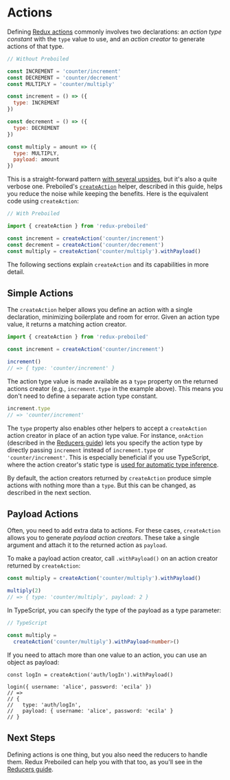 # Actions

Defining [Redux actions][redux-actions] commonly involves two declarations: an
_action type constant_ with the `type` value to use, and an _action creator_ to
generate actions of that type.

```js
// Without Preboiled

const INCREMENT = 'counter/increment'
const DECREMENT = 'counter/decrement'
const MULTIPLY = 'counter/multiply'

const increment = () => ({
  type: INCREMENT
})

const decrement = () => ({
  type: DECREMENT
})

const multiply = amount => ({
  type: MULTIPLY,
  payload: amount
})
```

This is a straight-forward pattern [with several
upsides][redux-actions-boilerplate], but it's also a quite verbose one.
Preboiled's [`createAction`](./createAction.md) helper, described in this
guide, helps you reduce the noise while keeping the benefits. Here is the
equivalent code using `createAction`:

```js
// With Preboiled

import { createAction } from 'redux-preboiled'

const increment = createAction('counter/increment')
const decrement = createAction('counter/decrement')
const multiply = createAction('counter/multiply').withPayload()
```

The following sections explain `createAction` and its capabilities in more
detail.

## Simple Actions

The `createAction` helper allows you define an action with a single
declaration, minimizing boilerplate and room for error. Given an action type
value, it returns a matching action creator.

```js
import { createAction } from 'redux-preboiled'

const increment = createAction('counter/increment')

increment()
// => { type: 'counter/increment' }
```

The action type value is made available as a `type` property on the returned
actions creator (e.g., `increment.type` in the example above). This means
you don't need to define a separate action type constant.

```js
increment.type
// => 'counter/increment'
```

The `type` property also enables other helpers to accept a `createAction`
action creator in place of an action type value. For instance, `onAction`
(described in the [Reducers guide](./reducers.md)) lets you specify the action
type by directly passing `increment` instead of `increment.type` or
`'counter/increment'`. This is especially beneficial if you use TypeScript,
where the action creator's static type is [used for automatic type
inference](../api/onAction.md#typescript-notes).

By default, the action creators returned by `createAction` produce simple
actions with nothing more than a `type`. But this can be changed, as described
in the next section.

## Payload Actions

Often, you need to add extra data to actions. For these cases, `createAction`
allows you to generate _payload action creators_. These take a single argument
and attach it to the returned action as `payload`.

To make a payload action creator, call `.withPayload()` on an action creator
returned by `createAction`:

```js
const multiply = createAction('counter/multiply').withPayload()

multiply(2)
// => { type: 'counter/multiply', payload: 2 }
```

In TypeScript, you can specify the type of the payload as a type parameter:

```ts
// TypeScript

const multiply = 
  createAction('counter/multiply').withPayload<number>()
```

If you need to attach more than one value to an action, you can use an object
as payload:

```
const logIn = createAction('auth/logIn').withPayload()

login({ username: 'alice', password: 'ecila' })
// =>
// {
//   type: 'auth/logIn',
//   payload: { username: 'alice', password: 'ecila' }
// }
```

## Next Steps

Defining actions is one thing, but you also need the reducers to handle them.
Redux Preboiled can help you with that too, as you'll see in the [Reducers
guide](./reducers.md).

[redux-actions]: https://redux.js.org/basics/actions
[redux-actions-boilerplate]: https://redux.js.org/recipes/reducing-boilerplate#actions
